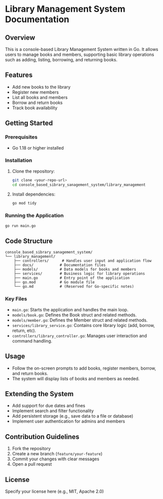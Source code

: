# Library Management System Documentation

## Overview
This is a console-based Library Management System written in Go. It allows users to manage books and members, supporting basic library operations such as adding, listing, borrowing, and returning books.

## Features
- Add new books to the library
- Register new members
- List all books and members
- Borrow and return books
- Track book availability

## Getting Started

### Prerequisites
- Go 1.18 or higher installed

### Installation
1. Clone the repository:
   ```bash
   git clone <your-repo-url>
   cd console_based_sibrary_sanagement_system/library_management
   ```
2. Install dependencies:
   ```bash
   go mod tidy
   ```

### Running the Application
```bash
go run main.go
```

## Code Structure
```
console_based_sibrary_sanagement_system/
└── library_management/
    ├── controllers/      # Handles user input and application flow
    ├── docs/            # Documentation files
    ├── models/          # Data models for books and members
    ├── services/        # Business logic for library operations
    ├── main.go          # Entry point of the application
    ├── go.mod           # Go module file
    └── go.md            # (Reserved for Go-specific notes)
```

### Key Files
- `main.go`: Starts the application and handles the main loop.
- `models/book.go`: Defines the Book struct and related methods.
- `models/member.go`: Defines the Member struct and related methods.
- `services/library_service.go`: Contains core library logic (add, borrow, return, etc).
- `controllers/library_controller.go`: Manages user interaction and command handling.

## Usage
- Follow the on-screen prompts to add books, register members, borrow, and return books.
- The system will display lists of books and members as needed.

## Extending the System
- Add support for due dates and fines
- Implement search and filter functionality
- Add persistent storage (e.g., save data to a file or database)
- Implement user authentication for admins and members

## Contribution Guidelines
1. Fork the repository
2. Create a new branch (`feature/your-feature`)
3. Commit your changes with clear messages
4. Open a pull request

## License
Specify your license here (e.g., MIT, Apache 2.0)
